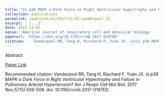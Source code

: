 ```yaml
--- 
title: "Is p38 MAPK a Dark Force in Right Ventricular Hypertrophy and Failure in Pulmonary Arterial Hypertension?" 
collection: publications 
permalink: /publication/2017-11-02-vanderpool-32 
excerpt: ' [...]' 
date: 2017-11-02 
venue: 'American journal of respiratory cell and molecular biology' 
paperurl: 'https://doi.org/10.1165/rcmb.2017-0197ED' 
citation:  ' Vanderpool RR, Tang H, Rischard F, Yuan JX. <i>Is p38 MAPK a Dark Force in Right Ventricular Hypertrophy and Failure in Pulmonary Arterial Hypertension?</i> Am J Respir Cell Mol Biol. 2017 Nov;57(5):506-508. doi: 10.1165/rcmb.2017-0197ED.' 
--- 
```

Abstract:    
 
[Paper Link](https://doi.org/10.1165/rcmb.2017-0197ED) 
 
Recommended citation:  Vanderpool RR, Tang H, Rischard F, Yuan JX. <i>Is p38 MAPK a Dark Force in Right Ventricular Hypertrophy and Failure in Pulmonary Arterial Hypertension?</i> Am J Respir Cell Mol Biol. 2017 Nov;57(5):506-508. doi: 10.1165/rcmb.2017-0197ED. 
